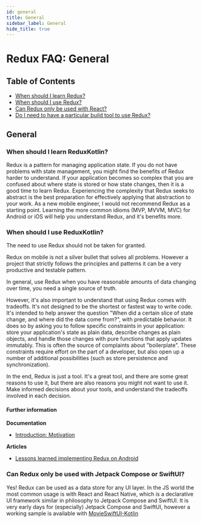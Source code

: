 ```yaml
---
id: general
title: General
sidebar_label: General
hide_title: true
---
```


# Redux FAQ: General

## Table of Contents

- [When should I learn Redux?](#when-should-i-learn-redux)
- [When should I use Redux?](#when-should-i-use-redux)
- [Can Redux only be used with React?](#can-redux-only-be-used-with-react)
- [Do I need to have a particular build tool to use Redux?](#do-i-need-to-have-a-particular-build-tool-to-use-redux)

## General

### When should I learn ReduxKotlin?

Redux is a pattern for managing application state. If you do not have problems with state
management, you might find the benefits of Redux harder to understand. If your application becomes
so complex that you are confused about where state is stored or how state changes, then it is a good
time to learn Redux. Experiencing the complexity that Redux seeks to abstract is the best
preparation for effectively applying that abstraction to your work. As a new mobile engineer, I
would not recommend Redux as a starting point. Learning the more common idioms (MVP, MVVM, MVC) for
Android or iOS will help you understand Redux, and it's benefits more.

### When should I use ReduxKotlin?

The need to use Redux should not be taken for granted.

Redux on mobile is not a silver bullet that solves all problems. However a project that strictly
follows the principles and patterns it can be a very productive and testable pattern.

In general, use Redux when you have reasonable amounts of data changing over time, you need a single
source of truth.

However, it's also important to understand that using Redux comes with tradeoffs. It's not designed
to be the shortest or fastest way to write code. It's intended to help answer the question "When did
a certain slice of state change, and where did the data come from?", with predictable behavior. It
does so by asking you to follow specific constraints in your application: store your application's
state as plain data, describe changes as plain objects, and handle those changes with pure functions
that apply updates immutably. This is often the source of complaints about "boilerplate". These
constraints require effort on the part of a developer, but also open up a number of additional
possibilities (such as store persistence and synchronization).

In the end, Redux is just a tool. It's a great tool, and there are some great reasons to use it, but
there are also reasons you might not want to use it. Make informed decisions about your tools, and
understand the tradeoffs involved in each decision.

#### Further information

**Documentation**

- [Introduction: Motivation](../introduction/Motivation.md)

**Articles**
- [Lessons learned implementing Redux on Android](https://hackernoon.com/lessons-learned-implementing-redux-on-android-cba1bed40c41)

### Can Redux only be used with Jetpack Compose or SwiftUI?

Yes! Redux can be used as a data store for any UI layer. In the JS world the most common usage is
with React and React Native, which is a declarative UI framework similar in philosophy to Jetpack
Compose and SwiftUI. It is very early days for (especially) Jetpack Compose and SwiftUI, however a
working sample is available with
[MovieSwiftUI-Kotlin](https://github.com/reduxkotlin/MovieSwiftUI-Kotlin)

